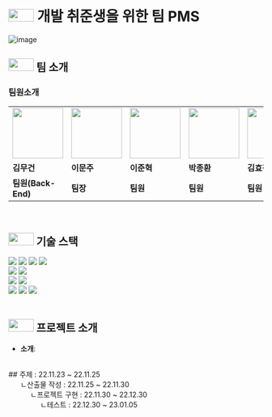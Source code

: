 # <img height="25px" src="https://user-images.githubusercontent.com/103854287/211192759-c54c51aa-f092-49a0-b2dd-e6388f4ae2b0.png" width="50px" />  개발 취준생을 위한 팀  PMS
![image](https://user-images.githubusercontent.com/103854287/211191903-47865893-8988-432f-b4b7-525b8673ebc6.jpg)




##  <img height="25px" src="https://user-images.githubusercontent.com/103854287/211192759-c54c51aa-f092-49a0-b2dd-e6388f4ae2b0.png" width="50px" /> 팀 소개

### 팀원소개

<table>
  <tr>
    <td>
         <img src="https://user-images.githubusercontent.com/103854287/211192552-7b260141-1715-498c-8438-454420eb1e63.jpg" width="100px" />
    </td>
     <td>
         <img src="https://user-images.githubusercontent.com/103854287/211192470-8aa1b1b8-0547-4da4-b674-3e08778bdf98.png" width="100px" />
    </td>
      <td>
         <img src="https://user-images.githubusercontent.com/103854287/211192470-8aa1b1b8-0547-4da4-b674-3e08778bdf98.png" width="100px" />
    </td>
      <td>
         <img src="https://user-images.githubusercontent.com/103854287/211192470-8aa1b1b8-0547-4da4-b674-3e08778bdf98.png" width="100px" />
    </td>
      <td>
         <img src="https://user-images.githubusercontent.com/103854287/211192470-8aa1b1b8-0547-4da4-b674-3e08778bdf98.png" width="100px" />
    </td>
    
  </tr>
  <tr>
    <td><b>김무건</b></td>
    <td><b>이문주</b></td>
    <td><b>이준혁</b></td>
    <td><b>박종환</b></td>
    <td><b>김효정</b></td>
  </tr>
  <tr>
    <td><b>팀원(Back-End)</b></td>
    <td><b>팀장</b></td>
    <td><b>팀원</b></td>
    <td><b>팀원</b></td>
    <td><b>팀원</b></td>
  </tr>
</table>

<br>

##  <img height="25px" src="https://user-images.githubusercontent.com/103854287/211192759-c54c51aa-f092-49a0-b2dd-e6388f4ae2b0.png" width="50px" /> 기술 스택


<div align=left>
<img src="https://img.shields.io/badge/JAVA 8-007396?style=for-the-badge&logo=java&logoColor=white">
<img src="https://img.shields.io/badge/Spring-6DB33F?style=for-the-badge&logo=Spring&logoColor=white">
<img src="https://img.shields.io/badge/spring security-6DB33F?style=for-the-badge&logo=springsecurity&logoColor=white">
<img src="https://img.shields.io/badge/websocket-6DB33F?style=for-the-badge&logo=spring&logoColor=white">
<br>
  <img src="https://img.shields.io/badge/javascript-F7DF1E?style=for-the-badge&logo=javascript&logoColor=black"> 
  <img src="https://img.shields.io/badge/jquery-0769AD?style=for-the-badge&logo=jquery&logoColor=white">
<br>
<img src="https://img.shields.io/badge/oracle-red?style=for-the-badge&logo=oracle&logoColor=white">
<img src="https://img.shields.io/badge/maven-02303A?style=for-the-badge&logo=maven&logoColor=white">
<br>
   <img src="https://img.shields.io/badge/bootstrap-7952B3?style=for-the-badge&logo=bootstrap&logoColor=white">
<img src="https://img.shields.io/badge/notion-000000?style=for-the-badge&logo=notion&logoColor=white">
<img src="https://img.shields.io/badge/svn-181717?style=for-the-badge&logo=svn&logoColor=white">
</div>


<br>

##  <img height="25px" src="https://user-images.githubusercontent.com/103854287/211192759-c54c51aa-f092-49a0-b2dd-e6388f4ae2b0.png" width="50px" /> 프로젝트 소개
- **소개**: 
<br>
## 주제 : 22.11.23 ~ 22.11.25  
  <br>  &nbsp;&nbsp;&nbsp;&nbsp;&nbsp;  ㄴ산출물 작성 : 22.11.25 ~ 22.11.30
     <br> &nbsp;&nbsp;&nbsp;&nbsp;&nbsp;&nbsp;&nbsp;&nbsp;&nbsp;&nbsp; ㄴ프로젝트 구현 : 22.11.30 ~ 22.12.30
       <br> &nbsp;&nbsp;&nbsp;&nbsp;&nbsp;&nbsp;&nbsp;&nbsp;&nbsp;&nbsp;&nbsp;&nbsp;&nbsp;&nbsp;&nbsp; ㄴ테스트 : 22.12.30 ~ 23.01.05
